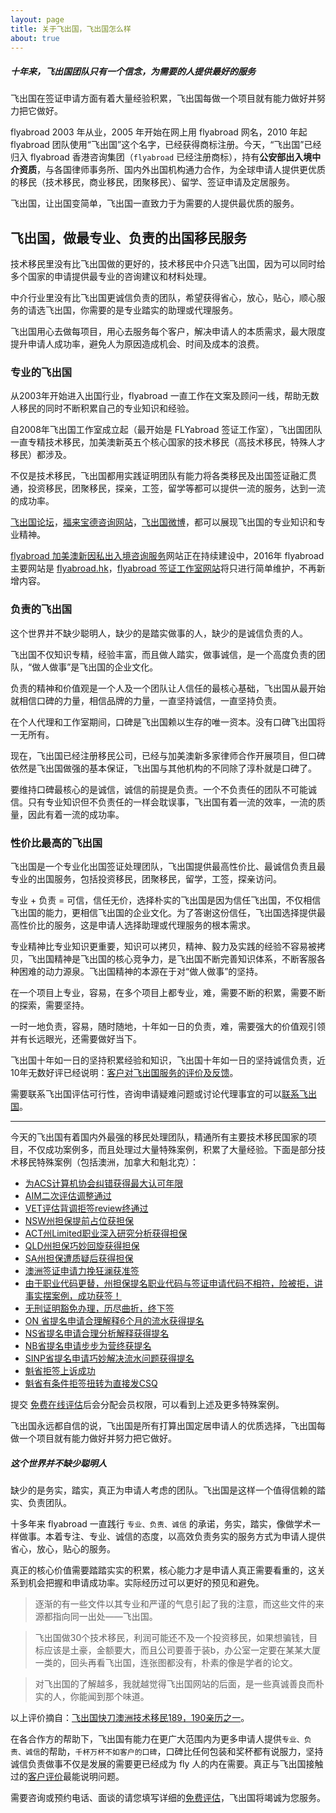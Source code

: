 ```yaml
---
layout: page
title: 关于飞出国，飞出国怎么样
about: true
---
```


<div class="note warning">
  <h5>十年来，飞出国团队只有一个信念，为需要的人提供最好的服务</h5>
  <p>飞出国在签证申请方面有着大量经验积累，飞出国每做一个项目就有能力做好并努力把它做好。</p>
</div>

flyabroad 2003 年从业，2005 年开始在网上用 flyabroad 网名，2010 年起 flyabroad 团队使用“飞出国”这个名字，已经获得商标注册。今天，“飞出国”已经归入 flyabroad 香港咨询集团（`flyabroad` 已经注册商标），持有**公安部出入境中介资质**，与各国律师事务所、国内外出国机构通力合作，为全球申请人提供更优质的移民（技术移民，商业移民，团聚移民）、留学、签证申请及定居服务。

飞出国，让出国变简单，飞出国一直致力于为需要的人提供最优质的服务。

## 飞出国，做最专业、负责的出国移民服务

技术移民里没有比飞出国做的更好的，技术移民中介只选飞出国，因为可以同时给多个国家的申请提供最专业的咨询建议和材料处理。

中介行业里没有比飞出国更诚信负责的团队，希望获得省心，放心，贴心，顺心服务的请选飞出国，你需要的是专业踏实的助理或代理服务。

飞出国用心去做每项目，用心去服务每个客户，解决申请人的本质需求，最大限度提升申请人成功率，避免人为原因造成机会、时间及成本的浪费。

### 专业的飞出国

从2003年开始进入出国行业，flyabroad 一直工作在文案及顾问一线，帮助无数人移民的同时不断积累自己的专业知识和经验。

自2008年飞出国工作室成立起（最开始是 FLYabroad 签证工作室），飞出国团队一直专精技术移民，加美澳新英五个核心国家的技术移民（高技术移民，特殊人才移民）都涉及。

不仅是技术移民，飞出国都用实践证明团队有能力将各类移民及出国签证融汇贯通，投资移民，团聚移民，探亲，工签，留学等都可以提供一流的服务，达到一流的成功率。

[飞出国论坛](http://bbs.fcgvisa.com?target=_blank)，[福来宝德咨询网站](http://flyabroad.com.hk?target=_blank)，[飞出国微博](http://weibo.com/flyabroad?target=_blank)，都可以展现飞出国的专业知识和专业精神。

[flyabroad 加美澳新因私出入境咨询服务](http://flyabroad.io?target=_blank)网站正在持续建设中，2016年 flyabroad 主要网站是 [flyabroad.hk](http://flyabroad.hk?target=_blank)，[flyabroad 签证工作室网站](http://www.flyabroadvisa.com?target=_blank)将只进行简单维护，不再新增内容。

### 负责的飞出国

这个世界并不缺少聪明人，缺少的是踏实做事的人，缺少的是诚信负责的人。

飞出国不仅知识专精，经验丰富，而且做人踏实，做事诚信，是一个高度负责的团队，“做人做事”是飞出国的企业文化。

负责的精神和价值观是一个人及一个团队让人信任的最核心基础，飞出国从最开始就相信口碑的力量，相信品牌的力量，一直坚持诚信，一直坚持负责。

在个人代理和工作室期间，口碑是飞出国赖以生存的唯一资本。没有口碑飞出国将一无所有。

现在，飞出国已经注册移民公司，已经与加美澳新多家律师合作开展项目，但口碑依然是飞出国做强的基本保证，飞出国与其他机构的不同除了淳朴就是口碑了。

要维持口碑最核心的是诚信，诚信的前提是负责。一个不负责任的团队不可能诚信。只有专业知识但不负责任的一样会耽误事，飞出国有着一流的效率，一流的质量，因此有着一流的成功率。

### 性价比最高的飞出国

飞出国是一个专业化出国签证处理团队，飞出国提供最高性价比、最诚信负责且最专业的出国服务，包括投资移民，团聚移民，留学，工签，探亲访问。

专业 + 负责 = 可信，信任无价，选择朴实的飞出国是因为信任飞出国，不仅相信飞出国的能力，更相信飞出国的企业文化。为了答谢这份信任，飞出国选择提供最高性价比的服务，这是申请人选择助理或代理服务的根本需求。

专业精神比专业知识更重要，知识可以拷贝，精神、毅力及实践的经验不容易被拷贝，飞出国精神是飞出国的核心竞争力，是飞出国不断完善知识体系，不断客服各种困难的动力源泉。飞出国精神的本源在于对“做人做事”的坚持。

在一个项目上专业，容易，在多个项目上都专业，难，需要不断的积累，需要不断的探索，需要坚持。

一时一地负责，容易，随时随地，十年如一日的负责，难，需要强大的价值观引领并有长远眼光，还需要做好当下。

飞出国十年如一日的坚持积累经验和知识，飞出国十年如一日的坚持诚信负责，近10年无数好评已经说明：[客户对飞出国服务的评价及反馈](http://flyabroad.me/news/?target=_blank)。

需要联系飞出国评估可行性，咨询申请疑难问题或讨论代理事宜的可以[联系飞出国](http://flyabroad.me/contact/?target=_blank)。

-----

今天的飞出国有着国内外最强的移民处理团队，精通所有主要技术移民国家的项目，不仅成功案例多，而且处理过大量特殊案例，积累了大量经验。下面是部分技术移民特殊案例（包括澳洲，加拿大和魁北克）：

- [为ACS计算机协会纠错获得最大认可年限](http://bbs.fcgvisa.com/t/acs/11577)
- [AIM二次评估调整通过](http://bbs.fcgvisa.com/t/aim/11578)
- [VET评估背调拒签review终通过](http://bbs.fcgvisa.com/t/vet-review/11579)
- [NSW州担保提前占位获担保](http://bbs.fcgvisa.com/t/nsw/11580)
- [ACT州Limited职业深入研究分析获得担保](http://bbs.fcgvisa.com/t/act-limited/11581)
- [QLD州担保巧妙回旋获得担保](http://bbs.fcgvisa.com/t/qld/11582)
- [SA州担保遭质疑后获得担保](http://bbs.fcgvisa.com/t/sa/11583)
- [澳洲签证申请力挽狂澜获准签](http://bbs.fcgvisa.com/t/topic/11584)
- [由于职业代码更替，州担保提名职业代码与签证申请代码不相符，险被拒，讲事实摆案例，成功获签！](http://bbs.fcgvisa.com/t/topic/11585)
- [无刑证明豁免办理，历尽曲折，终下签](http://bbs.fcgvisa.com/t/topic/11586)
- [ON 省提名申请合理解释6个月的流水获得提名](http://bbs.fcgvisa.com/t/on-6/11590)
- [NS省提名申请合理分析解释获得提名](http://bbs.fcgvisa.com/t/ns/11592)
- [NB省提名申请步步为营终获提名](http://bbs.fcgvisa.com/t/nb/11594)
- [SINP省提名申请巧妙解决流水问题获得提名](http://bbs.fcgvisa.com/t/sinp/11595)
- [魁省拒签上诉成功](http://bbs.fcgvisa.com/t/topic/11599)
- [魁省有条件拒签扭转为直接发CSQ](http://bbs.fcgvisa.com/t/csq/11600)

提交 <a href="http://pg.flyabroadvisa.com" target="_blank">免费在线评估</a>后会分配会员权限，可以看到上述及更多特殊案例。

飞出国永远都自信的说，飞出国是所有打算出国定居申请人的优质选择，飞出国每做一个项目就有能力做好并努力把它做好。

<div class="note info">
  <h5>这个世界并不缺少聪明人</h5>
  <p>缺少的是务实，踏实，真正为申请人考虑的团队。飞出国是这样一个值得信赖的踏实、负责团队。</p>
</div>

十多年来 flyabroad 一直践行 `专业、负责、诚信` 的承诺，务实，踏实，像做学术一样做事。本着专注、专业、诚信的态度，以高效负责务实的服务方式为申请人提供省心，放心，贴心的服务。

真正的核心价值需要踏踏实实的积累，核心能力才是申请人真正需要看重的，这关系到机会把握和申请成功率。实际经历过可以更好的预见和避免。

> 逐渐的有一些文件以其专业和严谨的气息引起了我的注意，而这些文件的来源都指向同一出处——飞出国。

> 飞出国做30个技术移民，利润可能还不及一个投资移民，如果想骗钱，目标应该是土豪，金额要大，而且公司要善于装b，办公室一定要在某某大厦一类的，回头再看飞出国，连张图都没有，朴素的像是学者的论文。

> 对飞出国的了解越多，我就越觉得飞出国网站的后面，是一些真诚善良而朴实的人，你能闻到那个味道。

以上评价摘自：[飞出国快刀澳洲技术移民189，190亲历之一](/news/2016/02/04/neo_cn/)。

在各合作方的帮助下，飞出国有能力在更广大范围内为更多申请人提供`专业、负责、诚信`的帮助，`千杯万杯不如客户的口碑`，口碑比任何包装和奖杯都有说服力，坚持诚信负责做事不仅是发展的需要更已经成为 fly 人的内在需要。真正与飞出国接触过的[客户评价](/news/)最能说明问题。

<p>需要咨询或预约电话、面谈的请您填写详细的<a href="http://pg.flyabroadvisa.com" target="_blank">免费评估</a>，飞出国将竭诚为您服务。</p>
